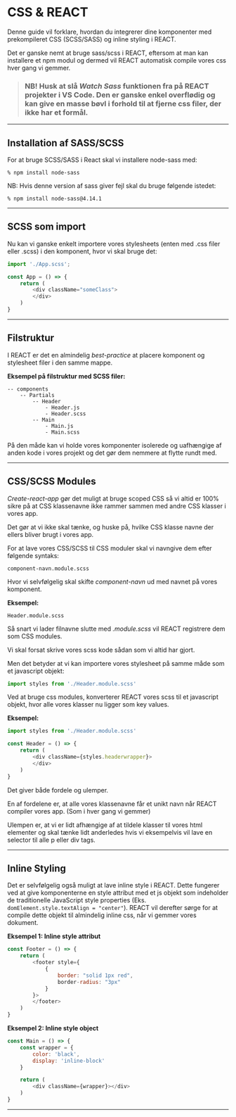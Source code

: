 # CSS & REACT

Denne guide vil forklare, hvordan du integrerer dine komponenter med prekompileret CSS (SCSS/SASS) og inline styling i REACT.

Det er ganske nemt at bruge sass/scss i REACT, eftersom at man kan installere et npm modul og dermed vil REACT automatisk compile vores css hver gang vi gemmer.

> ### NB! Husk at slå *Watch Sass* funktionen fra på REACT projekter i VS Code. Den er ganske enkel overflødig og kan give en masse bøvl i forhold til at fjerne css filer, der ikke har et formål.
___

## Installation af SASS/SCSS
For at bruge SCSS/SASS i React skal vi installere node-sass med:
```
% npm install node-sass
```
NB: Hvis denne version af sass giver fejl skal du bruge følgende istedet:
```
% npm install node-sass@4.14.1
```
___
## SCSS som import
Nu kan vi ganske enkelt importere vores stylesheets (enten med .css filer eller .scss) i den komponent, hvor vi skal bruge det:
```js
import './App.scss';

const App = () => {
	return (
		<div className="someClass">
		</div>
	)
}
```
___
## Filstruktur
I REACT er det en almindelig *best-practice* at placere komponent og stylesheet filer i den samme mappe.

**Eksempel på filstruktur med SCSS filer:**
```
-- components
	-- Partials
		-- Header
			- Header.js
			- Header.scss
		-- Main
			- Main.js
			- Main.scss
```
På den måde kan vi holde vores komponenter isolerede og uafhængige af anden kode i vores projekt og det gør dem nemmere at flytte rundt med.
___
## CSS/SCSS Modules
*Create-react-app* gør det muligt at bruge scoped CSS så vi altid er 100% sikre på at CSS klassenavne ikke rammer sammen med andre CSS klasser i vores app. 

Det gør at vi ikke skal tænke, og huske på, hvilke CSS klasse navne der ellers bliver brugt i vores app.

For at lave vores CSS/SCSS til CSS moduler skal vi navngive dem efter følgende syntaks:
```
component-navn.module.scss
```
Hvor vi selvfølgelig skal skifte *component-navn* ud med navnet på vores komponent.

**Eksempel:**
```
Header.module.scss
```
Så snart vi lader filnavne slutte med *.module.scss* vil REACT registrere dem som CSS modules.

Vi skal forsat skrive vores scss kode sådan som vi altid har gjort.

Men det betyder at vi kan importere vores stylesheet på samme måde som et javascript objekt:
```js
import styles from './Header.module.scss'
```
Ved at bruge css modules, konverterer REACT vores scss til et javascript objekt, hvor alle vores klasser nu ligger som key values. 

**Eksempel:**
```js
import styles from './Header.module.scss'

const Header = () => {
	return (
		<div className={styles.headerwrapper}>
		</div>
	)
}
```
Det giver både fordele og ulemper.

En af fordelene er, at alle vores klassenavne får et unikt navn når REACT compiler vores app. (Som i hver gang vi gemmer)

Ulempen er, at vi er lidt afhængige af at tildele klasser til vores html elementer og skal tænke lidt anderledes hvis vi eksempelvis vil lave en selector til alle p eller div tags.
___
## Inline Styling
Det er selvfølgelig også muligt at lave inline style i REACT. Dette fungerer  ved at give komponenterne en style attribut med et js objekt som indeholder de traditionelle JavaScript style properties (Eks. `domElement.style.textAlign = "center"`). REACT vil derefter sørge for at compile dette objekt til almindelig inline css, når vi gemmer vores dokument.

**Eksempel 1: Inline style attribut**
```js
const Footer = () => {
	return (
		<footer style={
			{ 
				border: "solid 1px red",
				border-radius: "3px" 
			}
		}>
		</footer>
	)
}
```
**Eksempel 2: Inline style object**
```js
const Main = () => {
	const wrapper = {
		color: 'black',
		display: 'inline-block'
	}

	return (
		<div className={wrapper}></div>
	)
}
```
___